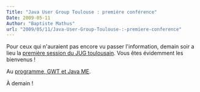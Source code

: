 ```yaml
---
Title: "Java User Group Toulouse : première conférence"
Date: 2009-05-11
Author: "Baptiste Mathus"
url: "2009/05/11/Java-User-Group-Toulouse-:-premiere-conference"
---
```




Pour ceux qui n'auraient pas encore vu passer l'information, demain soir
a lieu la [première session du JUG
toulousain](http://www.jugtoulouse.org/index.php?option=com_content&view=article&id=54:la-premiere-&catid=1:latest-news).
Vous êtes évidemment les bienvenus !

Au [programme, GWT et Java
ME](http://www.jugtoulouse.org/index.php?option=com_content&view=article&id=54:la-premiere-&catid=1:latest-news).

À demain !

